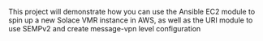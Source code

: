 This project will demonstrate how you can use the Ansible EC2 module to spin up a new Solace VMR instance in AWS, as well as the URI module to use SEMPv2 and create message-vpn level configuration
